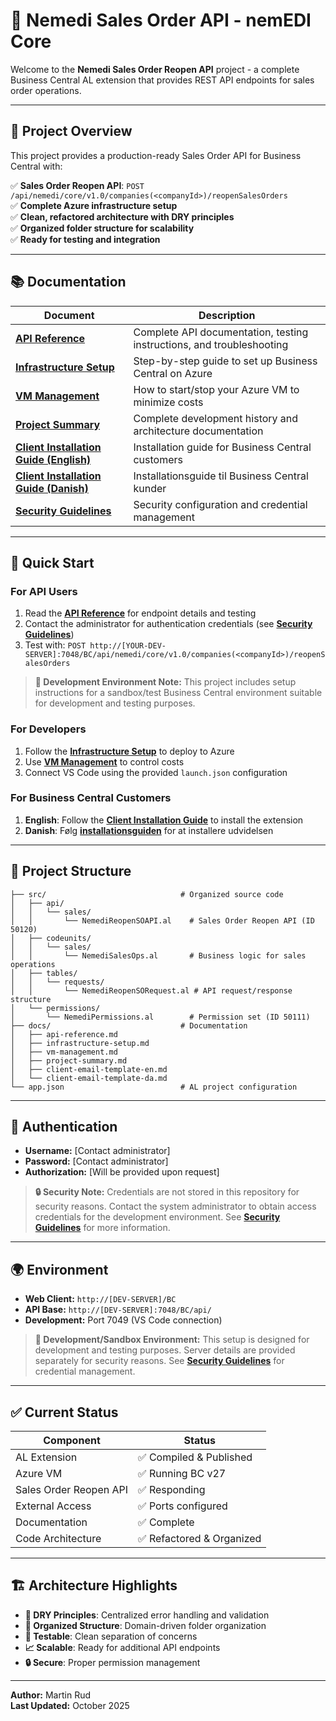 # 🔄 Nemedi Sales Order API - nemEDI Core

Welcome to the **Nemedi Sales Order Reopen API** project - a complete Business Central AL extension that provides REST API endpoints for sales order operations.

---

## 🎯 Project Overview

This project provides a production-ready Sales Order API for Business Central with:

✅ **Sales Order Reopen API**: `POST /api/nemedi/core/v1.0/companies(<companyId>)/reopenSalesOrders`  
✅ **Complete Azure infrastructure setup**  
✅ **Clean, refactored architecture with DRY principles**  
✅ **Organized folder structure for scalability**  
✅ **Ready for testing and integration**  

---

## 📚 Documentation

| Document | Description |
|----------|-------------|
| **[API Reference](docs/api-reference.md)** | Complete API documentation, testing instructions, and troubleshooting |
| **[Infrastructure Setup](docs/infrastructure-setup.md)** | Step-by-step guide to set up Business Central on Azure |
| **[VM Management](docs/vm-management.md)** | How to start/stop your Azure VM to minimize costs |
| **[Project Summary](docs/project-summary.md)** | Complete development history and architecture documentation |
| **[Client Installation Guide (English)](docs/client-email-template-en.md)** | Installation guide for Business Central customers |
| **[Client Installation Guide (Danish)](docs/client-email-template-da.md)** | Installationsguide til Business Central kunder |
| **[Security Guidelines](SECURITY.md)** | Security configuration and credential management |

---

## 🚀 Quick Start

### For API Users
1. Read the **[API Reference](docs/api-reference.md)** for endpoint details and testing
2. Contact the administrator for authentication credentials (see **[Security Guidelines](SECURITY.md)**)
3. Test with: `POST http://[YOUR-DEV-SERVER]:7048/BC/api/nemedi/core/v1.0/companies(<companyId>)/reopenSalesOrders`

> **🧪 Development Environment Note:** This project includes setup instructions for a sandbox/test Business Central environment suitable for development and testing purposes.

### For Developers  
1. Follow the **[Infrastructure Setup](docs/infrastructure-setup.md)** to deploy to Azure
2. Use **[VM Management](docs/vm-management.md)** to control costs
3. Connect VS Code using the provided `launch.json` configuration

### For Business Central Customers
1. **English**: Follow the **[Client Installation Guide](docs/client-email-template-en.md)** to install the extension
2. **Danish**: Følg **[installationsguiden](docs/client-email-template-da.md)** for at installere udvidelsen

---

## 📁 Project Structure

```
├── src/                              # Organized source code
│   ├── api/
│   │   └── sales/
│   │       └── NemediReopenSOAPI.al    # Sales Order Reopen API (ID 50120)
│   ├── codeunits/
│   │   └── sales/
│   │       └── NemediSalesOps.al       # Business logic for sales operations
│   ├── tables/
│   │   └── requests/
│   │       └── NemediReopenSORequest.al # API request/response structure
│   └── permissions/
│       └── NemediPermissions.al        # Permission set (ID 50111)
├── docs/                             # Documentation
│   ├── api-reference.md
│   ├── infrastructure-setup.md
│   ├── vm-management.md
│   ├── project-summary.md
│   ├── client-email-template-en.md
│   └── client-email-template-da.md
└── app.json                          # AL project configuration
```

---

## 🔐 Authentication

- **Username:** [Contact administrator]
- **Password:** [Contact administrator]  
- **Authorization:** [Will be provided upon request]

> **🔒 Security Note:** Credentials are not stored in this repository for security reasons. Contact the system administrator to obtain access credentials for the development environment. See **[Security Guidelines](SECURITY.md)** for more information.

---

## 🌍 Environment

- **Web Client:** `http://[DEV-SERVER]/BC`
- **API Base:** `http://[DEV-SERVER]:7048/BC/api/`
- **Development:** Port 7049 (VS Code connection)

> **🧪 Development/Sandbox Environment:** This setup is designed for development and testing purposes. Server details are provided separately for security reasons. See **[Security Guidelines](SECURITY.md)** for credential management.

---

## ✅ Current Status

| Component | Status |
|-----------|---------|
| AL Extension | ✅ Compiled & Published |
| Azure VM | ✅ Running BC v27 |
| Sales Order Reopen API | ✅ Responding |
| External Access | ✅ Ports configured |
| Documentation | ✅ Complete |
| Code Architecture | ✅ Refactored & Organized |

---

## 🏗️ Architecture Highlights

- **🔄 DRY Principles**: Centralized error handling and validation
- **📂 Organized Structure**: Domain-driven folder organization
- **🧪 Testable**: Clean separation of concerns
- **📈 Scalable**: Ready for additional API endpoints
- **🔒 Secure**: Proper permission management

---

**Author:** Martin Rud  
**Last Updated:** October 2025